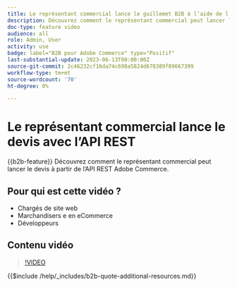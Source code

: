 ```yaml
---
title: Le représentant commercial lance le guillemet B2B à l’aide de l’API REST
description: Découvrez comment le représentant commercial peut lancer le devis à partir de l’API REST Adobe Commerce.
doc-type: feature video
audience: all
role: Admin, User
activity: use
badge: label="B2B pour Adobe Commerce" type="Positif"
last-substantial-update: 2023-06-13T00:00:00Z
source-git-commit: 2c46232cf16da74c698a5824d678389f89667399
workflow-type: tm+mt
source-wordcount: '70'
ht-degree: 0%

---
```


# Le représentant commercial lance le devis avec l’API REST

{{b2b-feature}}
Découvrez comment le représentant commercial peut lancer le devis à partir de l’API REST Adobe Commerce.

## Pour qui est cette vidéo ?

- Chargés de site web
- Marchandisers e en eCommerce
- Développeurs

## Contenu vidéo

>[!VIDEO](https://video.tv.adobe.com/v/3420414?learn=on)

{{$include /help/_includes/b2b-quote-additional-resources.md}}
